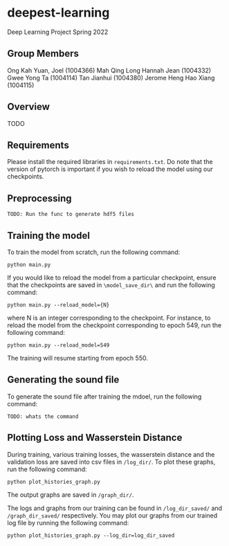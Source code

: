 # deepest-learning
Deep Learning Project Spring 2022

## Group Members
Ong Kah Yuan, Joel (1004366)
Mah Qing Long Hannah Jean (1004332)
Gwee Yong Ta (1004114)
Tan Jianhui (1004380)
Jerome Heng Hao Xiang (1004115)

## Overview
TODO

## Requirements
Please install the required libraries in `requirements.txt`. Do note that the version of pytorch is important if you wish to reload the model using our checkpoints. 

## Preprocessing
```
TODO: Run the func to generate hdf5 files
```

## Training the model
To train the model from scratch, run the following command:
```
python main.py
```

If you would like to reload the model from a particular checkpoint, ensure that the checkpoints are saved in `\model_save_dir\` and run the following command:
```
python main.py --reload_model={N}
```
where N is an integer corresponding to the checkpoint. For instance, to reload the model from the checkpoint corresponding to epoch 549, run the following command:
```
python main.py --reload_model=549
```
The training will resume starting from epoch 550.

## Generating the sound file
To generate the sound file after training the mdoel, run the following command:
```
TODO: whats the command
```

## Plotting Loss and Wasserstein Distance
During training, various training losses, the wasserstein distance and the validation loss are saved into csv files in `/log_dir/`. To plot these graphs, run the following command:

```
python plot_histories_graph.py
```
The output graphs are saved in `/graph_dir/`. 

The logs and graphs from our training can be found in `/log_dir_saved/` and `/graph_dir_saved/` respectively. You may plot our graphs from our trained log file by running the following command:
```
python plot_histories_graph.py --log_dir=log_dir_saved
```